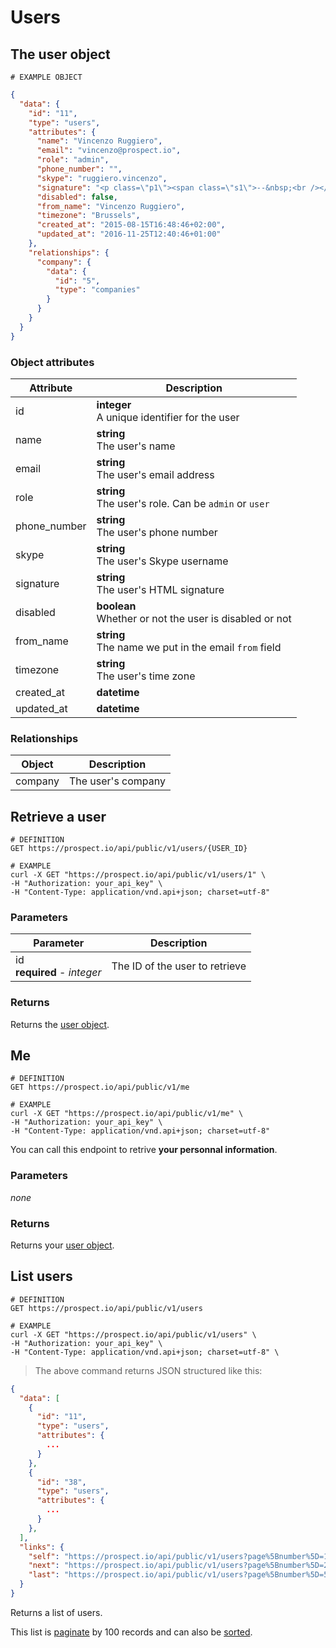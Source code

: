 # Users
## The user object
```
# EXAMPLE OBJECT
```

```json
{
  "data": {
    "id": "11",
    "type": "users",
    "attributes": {
      "name": "Vincenzo Ruggiero",
      "email": "vincenzo@prospect.io",
      "role": "admin",
      "phone_number": "",
      "skype": "ruggiero.vincenzo",
      "signature": "<p class=\"p1\"><span class=\"s1\">--&nbsp;<br /></span><span class=\"s1\"><strong>Vincenzo Ruggiero<br /></strong></span><span class=\"s1\">Founder<br /></span><span class=\"s2\"><a href=\"https://prospect.io/\"><strong>Prospect.io</strong><br /></a></span><span class=\"s2\"><a href=\"mailto:vincenzo@prospect.io\">vincenzo@prospect.io</a></span></p>",
      "disabled": false,
      "from_name": "Vincenzo Ruggiero",
      "timezone": "Brussels",
      "created_at": "2015-08-15T16:48:46+02:00",
      "updated_at": "2016-11-25T12:40:46+01:00"
    },
    "relationships": {
      "company": {
        "data": {
          "id": "5",
          "type": "companies"
        }
      }
    }
  }
}
```

### Object attributes
Attribute | Description
--------- | -----------
id | **integer** <br />A unique identifier for the user
name | **string** <br />The user's name
email | **string** <br />The user's email address
role | **string** <br />The user's role. Can be `admin` or `user`
phone_number | **string** <br />The user's phone number
skype | **string** <br />The user's Skype username
signature | **string** <br />The user's HTML signature
disabled | **boolean** <br />Whether or not the user is disabled or not
from_name | **string** <br />The name we put in the email `from` field
timezone | **string** <br />The user's time zone
created_at | **datetime** | ISO 8601 format with timezone offset
updated_at | **datetime** | ISO 8601 format with timezone offset

### Relationships
Object | Description
--------- | -----------
company | The user's company


## Retrieve a user
```shell
# DEFINITION
GET https://prospect.io/api/public/v1/users/{USER_ID}

# EXAMPLE
curl -X GET "https://prospect.io/api/public/v1/users/1" \
-H "Authorization: your_api_key" \
-H "Content-Type: application/vnd.api+json; charset=utf-8"
```

### Parameters
Parameter | Description
--------- | -----------
id<br />**required** - *integer* | The ID of the user to retrieve

### Returns
Returns the [user object](#the-user-object).

## Me
```shell
# DEFINITION
GET https://prospect.io/api/public/v1/me

# EXAMPLE
curl -X GET "https://prospect.io/api/public/v1/me" \
-H "Authorization: your_api_key" \
-H "Content-Type: application/vnd.api+json; charset=utf-8"
```

You can call this endpoint to retrive **your personnal information**.

### Parameters
*none*

### Returns
Returns your [user object](#the-user-object).

## List users
```shell
# DEFINITION
GET https://prospect.io/api/public/v1/users

# EXAMPLE
curl -X GET "https://prospect.io/api/public/v1/users" \
-H "Authorization: your_api_key" \
-H "Content-Type: application/vnd.api+json; charset=utf-8" \
```

> The above command returns JSON structured like this:

```json
{
  "data": [
    {
      "id": "11",
      "type": "users",
      "attributes": {
        ...
      }
    },
    {
      "id": "38",
      "type": "users",
      "attributes": {
        ...
      }
    },
  ],
  "links": {
    "self": "https://prospect.io/api/public/v1/users?page%5Bnumber%5D=1&page%5Bsize%5D=100",
    "next": "https://prospect.io/api/public/v1/users?page%5Bnumber%5D=2&page%5Bsize%5D=100",
    "last": "https://prospect.io/api/public/v1/users?page%5Bnumber%5D=5&page%5Bsize%5D=100"
  }
}
```

Returns a list of users.

This list is [paginate](#pagination) by 100 records and can also be [sorted](#sorting).
